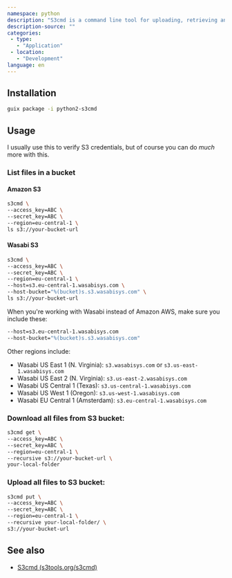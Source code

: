```yaml
---
namespace: python
description: "S3cmd is a command line tool for uploading, retrieving and managing data in storage services that are compatible with the Amazon Simple Storage Service (S3) protocol, including S3 itself. It supports rsync-like backup, GnuPG encryption, and more. It also supports management of Amazon's CloudFront content delivery network."
description-source: ""
categories:
 - type:
   - "Application"
 - location:
   - "Development"
language: en
---
```


## Installation

```bash
guix package -i python2-s3cmd
```

## Usage

I usually use this to verify S3 credentials, but of course you can do _much_ more with this.

### List files in a bucket

#### Amazon S3

```bash
s3cmd \
--access_key=ABC \
--secret_key=ABC \
--region=eu-central-1 \
ls s3://your-bucket-url
```

#### Wasabi S3

```bash
s3cmd \
--access_key=ABC \
--secret_key=ABC \
--region=eu-central-1 \
--host=s3.eu-central-1.wasabisys.com \
--host-bucket="%(bucket)s.s3.wasabisys.com" \
ls s3://your-bucket-url
```

When you're working with Wasabi instead of Amazon AWS, make sure you include these:

```bash
--host=s3.eu-central-1.wasabisys.com
--host-bucket="%(bucket)s.s3.wasabisys.com"
```

Other regions include: 

- Wasabi US East 1 (N. Virginia): `s3.wasabisys.com` or `s3.us-east-1.wasabisys.com`
- Wasabi US East 2 (N. Virginia): `s3.us-east-2.wasabisys.com`
- Wasabi US Central 1 (Texas): `s3.us-central-1.wasabisys.com`
- Wasabi US West 1 (Oregon): `s3.us-west-1.wasabisys.com`
- Wasabi EU Central 1 (Amsterdam): `s3.eu-central-1.wasabisys.com`

### Download all files from S3 bucket:

```bash
s3cmd get \
--access_key=ABC \
--secret_key=ABC \
--region=eu-central-1 \
--recursive s3://your-bucket-url \
your-local-folder
```

### Upload all files to S3 bucket:

```bash
s3cmd put \
--access_key=ABC \
--secret_key=ABC \
--region=eu-central-1 \
--recursive your-local-folder/ \
s3://your-bucket-url
```

## See also

- [S3cmd (s3tools.org/s3cmd)](https://s3tools.org/s3cmd)
